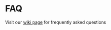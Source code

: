 # FAQ

Visit our [wiki page](https://github.com/CBC-UCONN/FAQ/wiki) for frequently asked questions 
